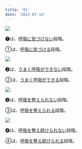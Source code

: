 ```yaml
---
title: '01'
date: '2022-07-14'
---
```

![](/images/a_01_.jpg)

➊は、[呼吸に気づけない]()段階。

①は、[呼吸に気づける]()段階。


![](/images/a_02_.jpg)

➋は、[うまく呼吸ができない]()段階。

②は、[うまく呼吸ができる]()段階。


![](/images/a_03_.jpg)

➌は、[呼吸を整えられない]()段階。

③は、[呼吸を整えられる]()段階。


![](/images/a_04_.jpg)

➍は、[呼吸を整え続けられない]()段階。

④は、[呼吸を整え続けられる]()段階。
